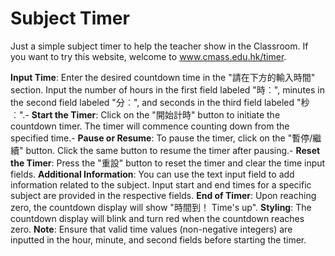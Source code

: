 
# Subject Timer 

Just a simple subject timer to help the teacher show in the Classroom. 
If you want to try this website, welcome to www.cmass.edu.hk/timer. 

 **Input Time**:
Enter the desired countdown time in the "請在下方的輸入時間" section. Input the number of hours in the first field labeled "時︰", minutes in the second field labeled "分︰", and seconds in the third field labeled "秒︰".-
**Start the Timer**:
 Click on the "開始計時" button to initiate the countdown timer. 
 The timer will commence counting down from the specified time.-
**Pause or Resume**:
To pause the timer, click on the "暫停/繼續" button.
Click the same button to resume the timer after pausing.-
**Reset the Timer**:
Press the "重設" button to reset the timer and clear the time input fields.
**Additional Information**:
You can use the text input field to add information related to the subject.
Input start and end times for a specific subject are provided in the respective fields.
**End of Timer**:
Upon reaching zero, the countdown display will show "時間到！ Time's up".
**Styling**:
The countdown display will blink and turn red when the countdown reaches zero.
**Note**:
Ensure that valid time values (non-negative integers) are inputted in the hour, minute, and second fields before starting the timer.
